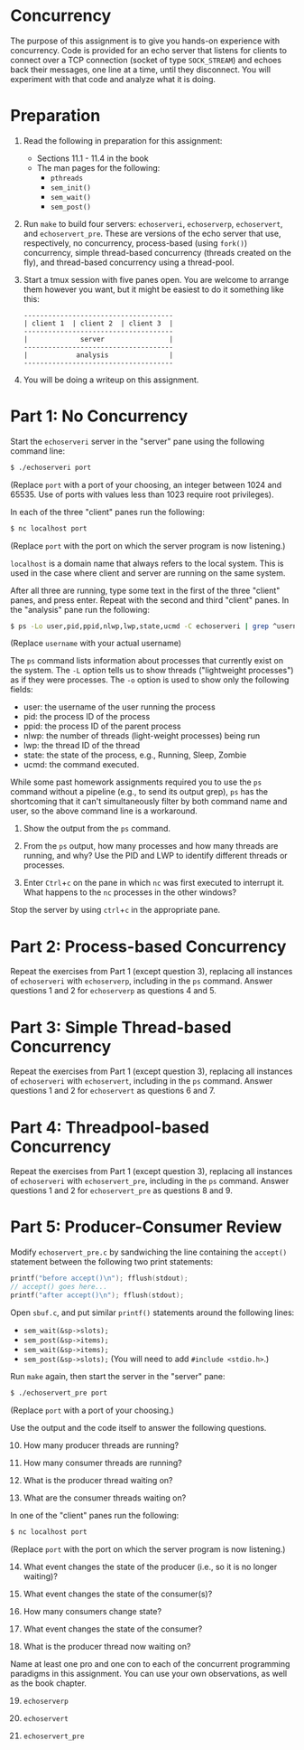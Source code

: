 # Concurrency

The purpose of this assignment is to give you hands-on experience with
concurrency.  Code is provided for an echo server that listens for clients to
connect over a TCP connection (socket of type `SOCK_STREAM`) and echoes back
their messages, one line at a time, until they disconnect.  You will experiment
with that code and analyze what it is doing.


# Preparation

 1. Read the following in preparation for this assignment:
    - Sections 11.1 - 11.4 in the book
    - The man pages for the following:
      - `pthreads`
      - `sem_init()`
      - `sem_wait()`
      - `sem_post()`

 2. Run `make` to build four servers: `echoserveri`, `echoserverp`,
    `echoservert`, and `echoservert_pre`.  These are versions of the echo
    server that use, respectively, no concurrency, process-based (using
    `fork()`) concurrency, simple thread-based concurrency (threads created on
    the fly), and thread-based concurrency using a thread-pool.

 3. Start a tmux session with five panes open.  You are welcome to arrange them
    however you want, but it might be easiest to do it something like this:

    ```
    -------------------------------------
    | client 1  | client 2  | client 3  |
    -------------------------------------
    |             server                |
    -------------------------------------
    |            analysis               |
    -------------------------------------
    ```

 4. You will be doing a writeup on this assignment.


# Part 1: No Concurrency

Start the `echoserveri` server in the "server" pane using the following command line:

```bash
$ ./echoserveri port
```
(Replace `port` with a port of your choosing, an integer between 1024 and
65535.  Use of ports with values less than 1023 require root privileges).

In each of the three "client" panes run the following:

```bash
$ nc localhost port
```
(Replace `port` with the port on which the server program is now listening.)

`localhost` is a domain name that always refers to the local system.  This is
used in the case where client and server are running on the same system.


After all three are running, type some text in the first of the three "client"
panes, and press enter.  Repeat with the second and third "client" panes.
In the "analysis" pane run the following:

```bash
$ ps -Lo user,pid,ppid,nlwp,lwp,state,ucmd -C echoserveri | grep ^username\\\|USER
```
(Replace `username` with your actual username)

The `ps` command lists information about processes that currently exist on the
system.  The `-L` option tells us to show threads ("lightweight processes") as
if they were processes.  The `-o` option is used to show only the following
fields:

 - user: the username of the user running the process
 - pid: the process ID of the process
 - ppid: the process ID of the parent process
 - nlwp: the number of threads (light-weight processes) being run
 - lwp: the thread ID of the thread
 - state: the state of the process, e.g., Running, Sleep, Zombie
 - ucmd: the command executed.

While some past homework assignments required you to use the `ps` command without
a pipeline (e.g., to send its output grep), `ps` has the shortcoming that it
can't simultaneously filter by both command name and user, so the above command
line is a workaround.

 1. Show the output from the `ps` command.

 2. From the `ps` output, how many processes and how many threads are running,
    and why?  Use the PID and LWP to identify different threads or processes.

 3. Enter `Ctrl`+`c` on the pane in which `nc` was first executed to interrupt
    it.  What happens to the `nc` processes in the other windows?

Stop the server by using `ctrl`+`c` in the appropriate pane.


# Part 2: Process-based Concurrency

Repeat the exercises from Part 1 (except question 3), replacing all instances
of `echoserveri` with `echoserverp`, including in the `ps` command.  Answer
questions 1 and 2 for `echoserverp` as questions 4 and 5.


# Part 3: Simple Thread-based Concurrency

Repeat the exercises from Part 1 (except question 3), replacing all instances
of `echoserveri` with `echoservert`, including in the `ps` command.  Answer
questions 1 and 2 for `echoservert` as questions 6 and 7.


# Part 4: Threadpool-based Concurrency

Repeat the exercises from Part 1 (except question 3), replacing all instances
of `echoserveri` with `echoservert_pre`, including in the `ps` command.  Answer
questions 1 and 2 for `echoservert_pre` as questions 8 and 9.


# Part 5: Producer-Consumer Review

Modify `echoservert_pre.c` by sandwiching the line containing the `accept()`
statement between the following two print statements:

```c
printf("before accept()\n"); fflush(stdout);
// accept() goes here...
printf("after accept()\n"); fflush(stdout);              
```

Open `sbuf.c`, and put similar `printf()` statements around the following lines:
 - `sem_wait(&sp->slots);`
 - `sem_post(&sp->items);`
 - `sem_wait(&sp->items);`
 - `sem_post(&sp->slots);`
(You will need to add `#include <stdio.h>`.)

Run `make` again, then start the server in the "server" pane:
```bash
$ ./echoservert_pre port
```
(Replace `port` with a port of your choosing.)

Use the output and the code itself to answer the following questions.

 10. How many producer threads are running?

 11. How many consumer threads are running?

 12. What is the producer thread waiting on?

 13. What are the consumer threads waiting on?

In one of the "client" panes run the following:

```bash
$ nc localhost port
```
(Replace `port` with the port on which the server program is now listening.)

 14. What event changes the state of the producer (i.e., so it is no longer
     waiting)?

 15. What event changes the state of the consumer(s)?

 16. How many consumers change state?

 17. What event changes the state of the consumer?

 18. What is the producer thread now waiting on?


Name at least one pro and one con to each of the concurrent programming
paradigms in this assignment.  You can use your own observations, as well as
the book chapter.

 19. `echoserverp`

 20. `echoservert`

 21. `echoservert_pre`
